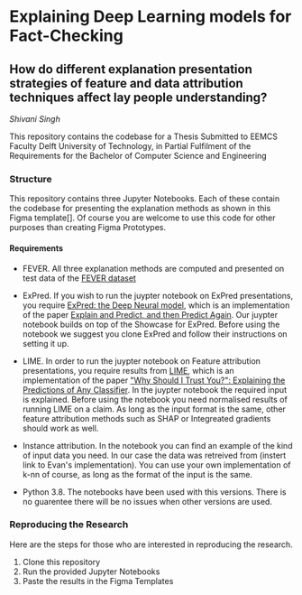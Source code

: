 # Explaining Deep Learning models for Fact-Checking 
## How do different explanation presentation strategies of feature and data attribution techniques affect lay people understanding?
*Shivani Singh*

This repository contains the codebase for a Thesis Submitted to EEMCS Faculty Delft University of Technology, in Partial Fulfilment of the Requirements for the Bachelor of Computer Science and Engineering

### Structure

This repository contains three Jupyter Notebooks. Each of these contain the codebase for presenting the explanation methods as shown in this Figma template[]. Of course you are welcome to use this code for other purposes than creating Figma Prototypes.

#### Requirements

- FEVER. All three explanation methods are computed and presented on test data of the [FEVER dataset](http://www.eraserbenchmark.com/zipped/fever.tar.gz)

- ExPred. If you wish to run the juypter notebook on ExPred presentations, you require [ExPred: the Deep Neural model](https://github.com/JoshuaGhost/expred), which is an implementation of the paper [Explain and Predict, and then Predict Again](https://dl.acm.org/doi/abs/10.1145/3437963.3441758). Our juypter notebook builds on top of the Showcase for ExPred. Before using the notebook we suggest you clone ExPred and follow their instructions on setting it up.

- LIME.  In order to run the juypter notebook on Feature attribution presentations, you require results from [LIME](https://github.com/marcotcr/lime), which is an implementation of the paper ["Why Should I Trust You?": Explaining the Predictions of Any Classifier](https://arxiv.org/abs/1602.04938). In the juypter notebook the required input is explained. Before using the notebook you need normalised results of running LIME on a claim. As long as the input format is the same, other feature attribution methods such as SHAP or Integreated gradients should work as well.

- Instance attribution. In the notebook you can find an example of the kind of input data you need. In our case the data was retreived from (instert link to Evan's implementation). You can use your own implementation of k-nn of course, as long as the format of the input is the same.

- Python 3.8. The notebooks have been used with this versions. There is no guarentee there will be no issues when other versions are used.


### Reproducing the Research

Here are the steps for those who are interested in reproducing the research.

1. Clone this repository
2. Run the provided Jupyter Notebooks
3. Paste the results in the Figma Templates
